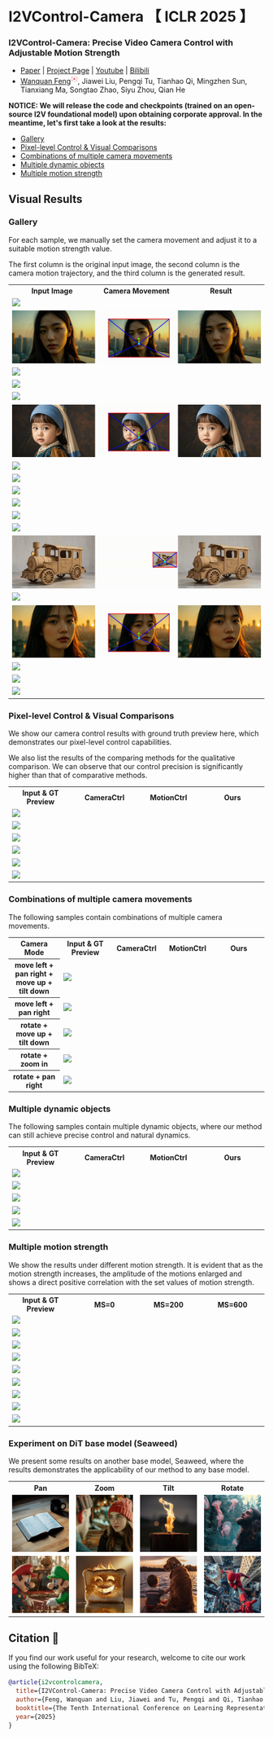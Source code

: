# I2VControl-Camera 【 ICLR 2025 】

### I2VControl-Camera: Precise Video Camera Control with Adjustable Motion Strength

- [Paper](https://arxiv.org/abs/2411.06525) | [Project Page](https://wanquanf.github.io/I2VControlCamera) | [Youtube](None) | [Bilibili](None)
-  [Wanquan Feng](https://wanquanf.github.io)<sup style="color: #ef4444">✉️</sup>, Jiawei Liu, Pengqi Tu, Tianhao Qi, Mingzhen Sun, Tianxiang Ma, Songtao Zhao, Siyu Zhou, Qian He

**NOTICE: We will release the code and checkpoints (trained on an open-source I2V foundational model) upon obtaining corporate approval. In the meantime, let's first take a look at the results:**

- [Gallery](https://github.com/WanquanF/I2VControl-Camera?tab=readme-ov-file#gallery)
- [Pixel-level Control & Visual Comparisons](https://github.com/WanquanF/I2VControl-Camera?tab=readme-ov-file#pixel-level-control--visual-comparisons)
- [Combinations of multiple camera movements](https://github.com/WanquanF/I2VControl-Camera?tab=readme-ov-file#combinations-of-multiple-camera-movements)
- [Multiple dynamic objects](https://github.com/WanquanF/I2VControl-Camera?tab=readme-ov-file#multiple-dynamic-objects)
- [Multiple motion strength](https://github.com/WanquanF/I2VControl-Camera?tab=readme-ov-file#multiple-motion-strength)




## Visual Results

### Gallery

For each sample, we manually set the camera movement and adjust it to a suitable motion strength value. 

The first column is the original input image, the second column is the camera motion trajectory, and the third column is the generated result.


<table>
  <tr>
    <th width=34% style="text-align:center">Input Image</th>
    <th width=32% style="text-align:center">Camera Movement</th>
    <th width=34% style="text-align:center">Result</th>
  </tr>
  <tr>
    <td colspan="3" ><img src="assets/007.gif"></td>
  </tr>
  <tr>
    <td colspan="3"><img src="assets/010.gif"></td>
  </tr>
  <tr>
    <td colspan="3"><img src="assets/001.gif"></td>
  </tr>
  <tr>
    <td colspan="3"><img src="assets/000.gif"></td>
  </tr>
  <tr>
    <td colspan="3"><img src="assets/002.gif"></td>
  </tr>
  <tr>
    <td colspan="3"><img src="assets/006.gif"></td>
  </tr>
  <tr>
    <td colspan="3"><img src="assets/015.gif"></td>
  </tr>
  <tr>
    <td colspan="3"><img src="assets/013.gif"></td>
  </tr>
  <tr>
    <td colspan="3"><img src="assets/012.gif"></td>
  </tr>
  <tr>
    <td colspan="3"><img src="assets/017.gif"></td>
  </tr>
  <tr>
    <td colspan="3"><img src="assets/011.gif"></td>
  </tr>
  <tr>
    <td colspan="3"><img src="assets/009.gif"></td>
  </tr>
  <tr>
    <td colspan="3"><img src="assets/008.gif"></td>
  </tr>
  <tr>
    <td colspan="3"><img src="assets/004.gif"></td>
  </tr>
  <tr>
    <td colspan="3"><img src="assets/014.gif"></td>
  </tr>
  <tr>
    <td colspan="3"><img src="assets/016.gif"></td>
  </tr>
  <tr>
    <td colspan="3"><img src="assets/003.gif"></td>
  </tr>
  <tr>
    <td colspan="3"><img src="assets/005.gif"></td>
  </tr>
</table>



### Pixel-level Control & Visual Comparisons

We show our camera control results with ground truth preview here, which demonstrates our pixel-level control capabilities.

We also list the results of the comparing methods for the qualitative comparison. We can observe that our control precision is significantly higher than that of comparative methods.

<table>
  <tr>
    <th width=25% style="text-align:center">Input & GT Preview</th>
    <th width=25% style="text-align:center">CameraCtrl</th>
    <th width=25% style="text-align:center">MotionCtrl</th>
    <th width=25% style="text-align:center">Ours</th>
  </tr>
  <tr>
    <td colspan="4" ><img src="assets/pixel/004-3.gif"></td>
  </tr>
  <tr>
    <td colspan="4" ><img src="assets/pixel/006-2.gif"></td>
  </tr>
  <tr>
    <td colspan="4" ><img src="assets/pixel/007-3.gif"></td>
  </tr>
  <tr>
    <td colspan="4" ><img src="assets/pixel/011-0.gif"></td>
  </tr>
  <tr>
    <td colspan="4" ><img src="assets/pixel/20241001223430.gif"></td>
  </tr>
  <tr>
    <td colspan="4" ><img src="assets/pixel/20241002000913.gif"></td>
  </tr>
</table>


### Combinations of multiple camera movements

The following samples contain combinations of multiple camera movements.

<table>
  <tr>
    <th width=20% style="text-align:center">Camera Mode</th>
    <th width=20% style="text-align:center">Input & GT Preview</th>
    <th width=20% style="text-align:center">CameraCtrl</th>
    <th width=20% style="text-align:center">MotionCtrl</th>
    <th width=20% style="text-align:center">Ours</th>
  </tr>
  <tr>
    <th width=20% style="text-align:center">move left + pan right + move up + tilt down</th>
    <td colspan="4" ><img src="assets/pixel/20241002002519.gif"></td>
  </tr>
  <tr>
    <th width=20% style="text-align:center">move left + pan right</th>
    <td colspan="4" ><img src="assets/pixel/20240906132533.gif"></td>
  </tr>
  <tr>
    <th width=20% style="text-align:center">rotate + move up + tilt down</th>
    <td colspan="4" ><img src="assets/pixel/20241120012823.gif"></td>
  </tr>
  <tr>
    <th width=20% style="text-align:center">rotate + zoom in</th>
    <td colspan="4" ><img src="assets/pixel/20241120011336.gif"></td>
  </tr>
  <tr>
    <th width=20% style="text-align:center">rotate + pan right</th>
    <td colspan="4" ><img src="assets/pixel/20241120015213.gif"></td>
  </tr>
</table>


### Multiple dynamic objects

The following samples contain multiple dynamic objects, where our method can still achieve precise control and natural dynamics.


<table>
  <tr>
    <th width=25% style="text-align:center">Input & GT Preview</th>
    <th width=25% style="text-align:center">CameraCtrl</th>
    <th width=25% style="text-align:center">MotionCtrl</th>
    <th width=25% style="text-align:center">Ours</th>
  </tr>
  <tr>
    <td colspan="4" ><img src="assets/pixel/20241120024444.gif"></td>
  </tr>
  <tr>
    <td colspan="4" ><img src="assets/pixel/20241120030823.gif"></td>
  </tr>
  <tr>
    <td colspan="4" ><img src="assets/pixel/20241120034631.gif"></td>
  </tr>
  <tr>
    <td colspan="4" ><img src="assets/pixel/20241120041540.gif"></td>
  </tr>
  <tr>
    <td colspan="4" ><img src="assets/pixel/20241121033649.gif"></td>
  </tr>
</table>


### Multiple motion strength

We show the results under different motion strength. It is evident that as the motion strength increases, the amplitude of the motions enlarged and shows a direct positive correlation with the set values of motion strength.


<table>
  <tr>
    <th width=25% style="text-align:center">Input & GT Preview</th>
    <th width=25% style="text-align:center">MS=0</th>
    <th width=25% style="text-align:center">MS=200</th>
    <th width=25% style="text-align:center">MS=600</th>
  </tr>
  <tr>
    <td colspan="4" ><img src="assets/pixel/range_0.gif"></td>
  </tr>
  <tr>
    <td colspan="4" ><img src="assets/pixel/range_1.gif"></td>
  </tr>
  <tr>
    <td colspan="4" ><img src="assets/pixel/range_2.gif"></td>
  </tr>
  <tr>
    <td colspan="4" ><img src="assets/pixel/range_3.gif"></td>
  </tr>
  <tr>
    <td colspan="4" ><img src="assets/pixel/range_4.gif"></td>
  </tr>
  <tr>
    <td colspan="4" ><img src="assets/pixel/range_5.gif"></td>
  </tr>
  <tr>
    <td colspan="4" ><img src="assets/pixel/range_6.gif"></td>
  </tr>
  <tr>
    <td colspan="4" ><img src="assets/pixel/range_7.gif"></td>
  </tr>
  <tr>
    <td colspan="4" ><img src="assets/pixel/range_8.gif"></td>
  </tr>
</table>



### Experiment on DiT base model (Seaweed)

We present some results on another base model, Seaweed, where the results demonstrates the applicability of our method to any base model.


<table>
  <tr>
    <th width=25% style="text-align:center">Pan</th>
    <th width=25% style="text-align:center">Zoom</th>
    <th width=25% style="text-align:center">Tilt</th>
    <th width=25% style="text-align:center">Rotate</th>
  </tr>
  <tr>
    <td colspan="1" ><img src="assets/pixel/seaweed_pan.gif"></td>
    <td colspan="1" ><img src="assets/pixel/seaweed_zoom.gif"></td>
    <td colspan="1" ><img src="assets/pixel/seaweed_tilt.gif"></td>
    <td colspan="1" ><img src="assets/pixel/seaweed_rotate.gif"></td>
  </tr>
  <tr>
    <td colspan="1" ><img src="assets/pixel/seaweed_pan2.gif"></td>
    <td colspan="1" ><img src="assets/pixel/seaweed_zoom2.gif"></td>
    <td colspan="1" ><img src="assets/pixel/seaweed_tilt2.gif"></td>
    <td colspan="1" ><img src="assets/pixel/seaweed_rotate2.gif"></td>
  </tr>
</table>




## Citation 💖
If you find our work useful for your research, welcome to cite our work using the following BibTeX:
```bibtex
@article{i2vcontrolcamera,
  title={I2VControl-Camera: Precise Video Camera Control with Adjustable Motion Strength},
  author={Feng, Wanquan and Liu, Jiawei and Tu, Pengqi and Qi, Tianhao and Sun, Mingzhen and Ma, Tianxiang and Zhao, Songtao and Zhou, Siyu and He, Qian},
  booktitle={The Tenth International Conference on Learning Representations, (ICLR)},
  year={2025}
}
```
